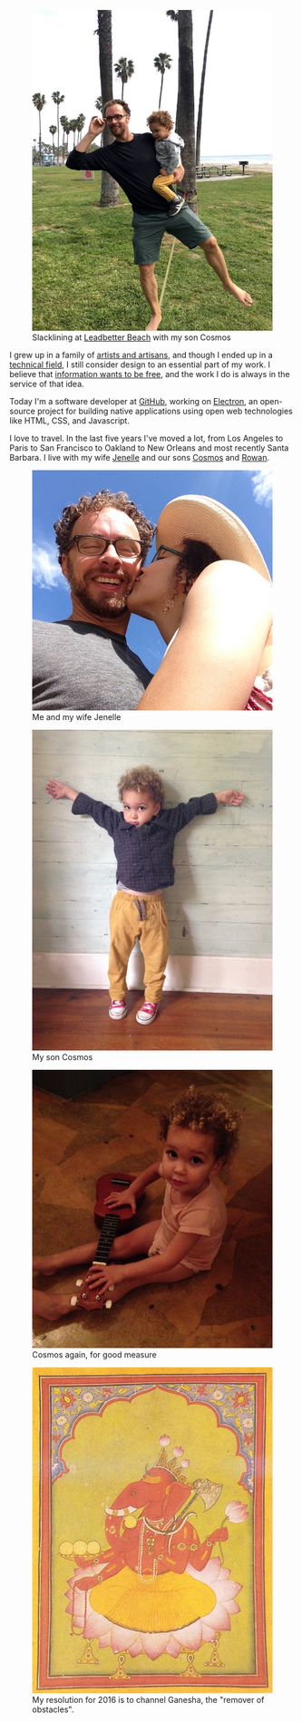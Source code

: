 <!--
title: Bio
description: A little about me, Zeke Sikelianos
noIndex: true
-->

<figure>
  <img src="/bio/slacklining-at-leadbetter-beach.jpg">
  <figcaption>Slacklining at <a href="https://en.wikipedia.org/wiki/Leadbetter_Beach">Leadbetter Beach</a> with my son Cosmos</figcaption>
</figure>

I grew up in a family of <a href="http://beaver.zeke.sikelianos.com/">artists and artisans</a>, and
though I ended up in a [technical field](/github), I still consider design to an essential part of my work. I believe that <a href="https://en.wikipedia.org/wiki/Hacker_ethic">information wants to be free</a>, and the work I do is always in the service of that idea.

Today I'm a software developer at <a href="https://github.com/about">GitHub</a>, working on <a href="http://electron.atom.io">Electron</a>, an open-source project for building native applications using open web technologies like HTML, CSS, and Javascript.

I love to travel. In the last five years I've moved a lot, from Los Angeles to Paris to San Francisco to Oakland to New Orleans and most recently Santa Barbara. I live with my wife <a href="https://www.instagram.com/nelbo_/">Jenelle</a> and our sons <a href="https://www.instagram.com/p/6IUj0eFvFU/?taken-by=nelbo">Cosmos</a>
and
<a href="https://cloudup.com/cF8ek7Pbn5C">Rowan</a>.

<figure>
  <img src="/bio/zeke-and-jenelle.jpg">
  <figcaption>Me and my wife Jenelle</figcaption>
</figure>

<figure>
  <img src="/bio/cosmos.jpg">
  <figcaption>My son Cosmos</figcaption>
</figure>

<figure>
  <img src="/bio/cosmos-again.jpg">
  <figcaption>Cosmos again, for good measure</figcaption>
</figure>

<figure>
  <img src="/bio/ganesha.jpg">
  <figcaption>My resolution for 2016 is to channel Ganesha, the "remover of obstacles".</figcaption>
</figure>
